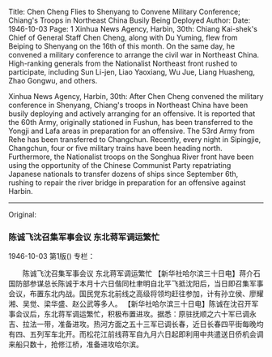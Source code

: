Title: Chen Cheng Flies to Shenyang to Convene Military Conference; Chiang's Troops in Northeast China Busily Being Deployed
Author:
Date: 1946-10-03
Page: 1
Xinhua News Agency, Harbin, 30th: Chiang Kai-shek's Chief of General Staff Chen Cheng, along with Du Yuming, flew from Beiping to Shenyang on the 16th of this month. On the same day, he convened a military conference to arrange the civil war in Northeast China. High-ranking generals from the Nationalist Northeast front rushed to participate, including Sun Li-jen, Liao Yaoxiang, Wu Jue, Liang Huasheng, Zhao Gongwu, and others.

Xinhua News Agency, Harbin, 30th: After Chen Cheng convened the military conference in Shenyang, Chiang's troops in Northeast China have been busily deploying and actively arranging for an offensive. It is reported that the 60th Army, originally stationed in Fushun, has been transferred to the Yongji and Lafa areas in preparation for an offensive. The 53rd Army from Rehe has been transferred to Changchun. Recently, every night in Sipingjie, Changchun, four or five military trains have been heading north. Furthermore, the Nationalist troops on the Songhua River front have been using the opportunity of the Chinese Communist Party repatriating Japanese nationals to transfer dozens of ships since September 6th, rushing to repair the river bridge in preparation for an offensive against Harbin.



<hr /> 

Original: 


### 陈诚飞沈召集军事会议  东北蒋军调运繁忙

1946-10-03
第1版()
专栏：

　　陈诚飞沈召集军事会议
    东北蒋军调运繁忙
    【新华社哈尔滨三十日电】蒋介石国防部参谋总长陈诚于本月十六日偕同杜聿明自北平飞抵沈阳后，当日即召集军事会议，布置东北内战。国民党东北前线之高级将领均赶往参加，计有孙立侯、廖耀湘、吴觉、梁华盛、赵公武等多人。
    【新华社哈尔滨三十日电】陈诚在沈召开军事会议后，东北蒋军调运繁忙，积极布置进攻。据悉：原驻抚顺之六十军已调永吉、拉法一带，准备进攻。热河方面之五十三军已调长春，近日长春四平街每晚均有四、五列军车北开。而松花江前线蒋军自九月六日起即利用中共遣送日侨机会调来船只数十，抢修江桥，准备进攻哈尔滨。
